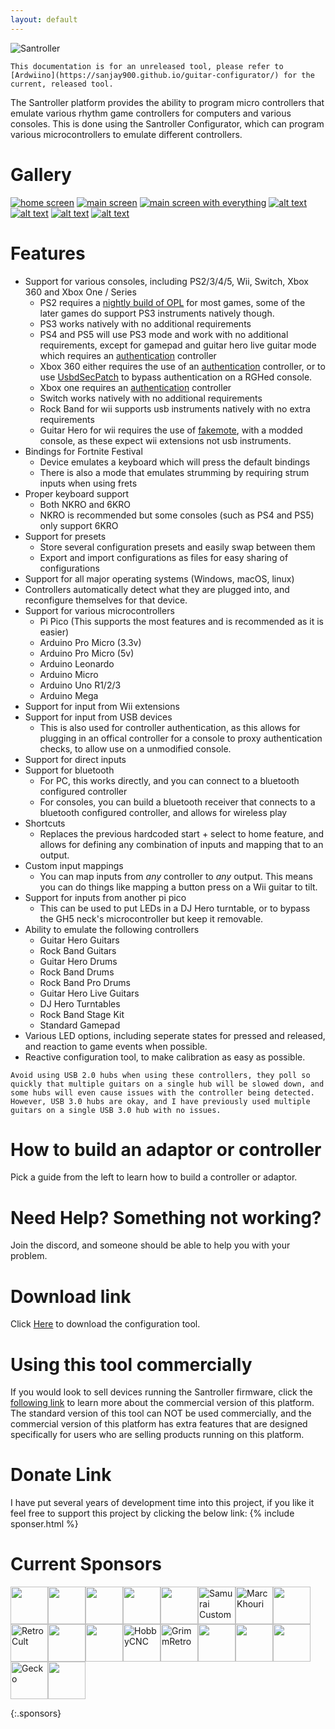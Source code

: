 ```yaml
---
layout: default
---
```

![Santroller](assets/images/logo.png)

 ```danger
This documentation is for an unreleased tool, please refer to [Ardwiino](https://sanjay900.github.io/guitar-configurator/) for the current, released tool.
```

The Santroller platform provides the ability to program micro controllers that emulate various rhythm game controllers for computers and various consoles.
This is done using the Santroller Configurator, which can program various microcontrollers to emulate different controllers.


# Gallery

[![home screen](assets/images/screenshots/home.png)](assets/images/screenshots/home.png) 
[![main screen](assets/images/screenshots/main.png)](assets/images/screenshots/main.png)
[![main screen with everything](assets/images/screenshots/combined.png)](assets/images/screenshots/combined.png)
[![alt text](assets/images/adaptor.jpg)](assets/images/adaptor.jpg)
[![alt text](assets/images/adaptor-ps2.jpg)](assets/images/adaptor-ps2.jpg)
[![alt text](assets/images/direct.jpg)](assets/images/direct.jpg)
[![alt text](assets/images/inline-led.jpg)](assets/images/inline-led.jpg)
# Features
* Support for various consoles, including PS2/3/4/5, Wii, Switch, Xbox 360 and Xbox One / Series
  * PS2 requires a [nightly build of OPL](https://santroller.tangentmc.net/console_guides/ps2.html) for most games, some of the later games do support PS3 instruments natively though.
  * PS3 works natively with no additional requirements
  * PS4 and PS5 will use PS3 mode and work with no additional requirements, except for gamepad and guitar hero live guitar mode which requires an [authentication](https://santroller.tangentmc.net/console_guides/authentication.html) controller
  * Xbox 360 either requires the use of an [authentication](https://santroller.tangentmc.net/console_guides/authentication.html) controller, or to use [UsbdSecPatch](https://santroller.tangentmc.net/console_guides/authentication.html#usbdsecpatch) to bypass authentication on a RGHed console.
  * Xbox one requires an [authentication](https://santroller.tangentmc.net/console_guides/authentication.html) controller
  * Switch works natively with no additional requirements
  * Rock Band for wii supports usb instruments natively with no extra requirements
  * Guitar Hero for wii requires the use of [fakemote](https://santroller.tangentmc.net/console_guides/wii.html), with a modded console, as these expect wii extensions not usb instruments.
* Bindings for Fortnite Festival
  * Device emulates a keyboard which will press the default bindings
  * There is also a mode that emulates strumming by requiring strum inputs when using frets
* Proper keyboard support
  * Both NKRO and 6KRO
  * NKRO is recommended but some consoles (such as PS4 and PS5) only support 6KRO
* Support for presets
  * Store several configuration presets and easily swap between them
  * Export and import configurations as files for easy sharing of configurations
* Support for all major operating systems (Windows, macOS, linux)
* Controllers automatically detect what they are plugged into, and reconfigure themselves for that device.
* Support for various microcontrollers
  * Pi Pico (This supports the most features and is recommended as it is easier)
  * Arduino Pro Micro (3.3v)
  * Arduino Pro Micro (5v)
  * Arduino Leonardo
  * Arduino Micro
  * Arduino Uno R1/2/3
  * Arduino Mega
* Support for input from Wii extensions
* Support for input from USB devices
  * This is also used for controller authentication, as this allows for plugging in an offical controller for a console to proxy authentication checks, to allow use on a unmodified console.
* Support for direct inputs
* Support for bluetooth
  * For PC, this works directly, and you can connect to a bluetooth configured controller
  * For consoles, you can build a bluetooth receiver that connects to a bluetooth configured controller, and allows for wireless play
* Shortcuts
  * Replaces the previous hardcoded start + select to home feature, and allows for defining any combination of inputs and mapping that to an output.
* Custom input mappings
  * You can map inputs from *any* controller to *any* output. This means you can do things like mapping a button press on a Wii guitar to tilt.
* Support for inputs from another pi pico
  * This can be used to put LEDs in a DJ Hero turntable, or to bypass the GH5 neck's microcontroller but keep it removable.
* Ability to emulate the following controllers
  * Guitar Hero Guitars
  * Rock Band Guitars
  * Guitar Hero Drums
  * Rock Band Drums
  * Rock Band Pro Drums
  * Guitar Hero Live Guitars
  * DJ Hero Turntables
  * Rock Band Stage Kit
  * Standard Gamepad
* Various LED options, including seperate states for pressed and released, and reaction to game events when possible.
* Reactive configuration tool, to make calibration as easy as possible.

```note
Avoid using USB 2.0 hubs when using these controllers, they poll so quickly that multiple guitars on a single hub will be slowed down, and some hubs will even cause issues with the controller being detected. However, USB 3.0 hubs are okay, and I have previously used multiple guitars on a single USB 3.0 hub with no issues.
```

# How to build an adaptor or controller
Pick a guide from the left to learn how to build a controller or adaptor.

# Need Help? Something not working?
Join the discord, and someone should be able to help you with your problem.

# Download link
Click [Here](https://github.com/Santroller/Santroller/releases/latest) to download the configuration tool.

# Using this tool commercially
If you would look to sell devices running the Santroller firmware, click the [following link](https://santroller.tangentmc.net/tool/commercial_use.html) to learn more about the commercial version of this platform.
The standard version of this tool can NOT be used commercially, and the commercial version of this platform has extra features that are designed specifically for users who are selling products running on this platform.


# Donate Link
I have put several years of development time into this project, if you like it feel free to support this project by clicking the below link:
{% include sponser.html %}

# Current Sponsors
<!-- sponsors --><a href="https://github.com/Katana-AS"><img src="https://github.com/Katana-AS.png" width="60px" alt="" /></a><a href="https://github.com/The760"><img src="https://github.com/The760.png" width="60px" alt="" /></a><a href="https://github.com/DeathByTaunt666"><img src="https://github.com/DeathByTaunt666.png" width="60px" alt="" /></a><a href="https://github.com/yazz-flutist"><img src="https://github.com/yazz-flutist.png" width="60px" alt="" /></a><a href="https://github.com/obscuresausage"><img src="https://github.com/obscuresausage.png" width="60px" alt="" /></a><a href="https://github.com/ereid129"><img src="https://github.com/ereid129.png" width="60px" alt="Samurai Customs" /></a><a href="https://github.com/mnkhouri"><img src="https://github.com/mnkhouri.png" width="60px" alt="Marc Khouri" /></a><a href="https://github.com/HondySondy"><img src="https://github.com/HondySondy.png" width="60px" alt="" /></a><a href="https://github.com/RetroCult"><img src="https://github.com/RetroCult.png" width="60px" alt="RetroCult" /></a><a href="https://github.com/Spyr02990"><img src="https://github.com/Spyr02990.png" width="60px" alt="" /></a><a href="https://github.com/HutchMD"><img src="https://github.com/HutchMD.png" width="60px" alt="" /></a><a href="https://github.com/HobbyCNC-USA"><img src="https://github.com/HobbyCNC-USA.png" width="60px" alt="HobbyCNC" /></a><a href="https://github.com/GrimmRetro"><img src="https://github.com/GrimmRetro.png" width="60px" alt="GrimmRetro" /></a><a href="https://github.com/afaelr"><img src="https://github.com/afaelr.png" width="60px" alt="" /></a><a href="https://github.com/Svartkattt"><img src="https://github.com/Svartkattt.png" width="60px" alt="" /></a><a href="https://github.com/TerpyCustoms"><img src="https://github.com/TerpyCustoms.png" width="60px" alt="" /></a><a href="https://github.com/ge-ko77"><img src="https://github.com/ge-ko77.png" width="60px" alt="Gecko" /></a><a href="https://github.com/Copyntoothpaste"><img src="https://github.com/Copyntoothpaste.png" width="60px" alt="" /></a><!-- sponsors -->
{:.sponsors}
